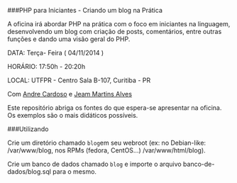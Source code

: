 ###PHP para Iniciantes - Criando um blog na Prática

A oficina irá abordar PHP na prática com o foco em iniciantes na linguagem, desenvolvendo um blog com criação de posts, comentários, entre outras funções e dando uma visão geral do PHP.


DATA: Terça- Feira ( 04/11/2014 )

HORÁRIO: 17:50h - 20:20h

LOCAL: UTFPR - Centro Sala B-107, Curitiba - PR

Com [Andre Cardoso](https://github.com/andrebian/) e [Jeam Martins Alves](https://github.com/jeanmalves) 

Este repositório abriga os fontes do que espera-se apresentar na oficina. Os exemplos são o mais didáticos possíveis.

###Utilizando

Crie um diretório chamado `blog`em seu webroot (ex: no Debian-like: /var/www/blog, nos RPMs (fedora, CentOS...) /var/www/html/blog).

Crie um banco de dados chamado `blog` e importe o arquivo banco-de-dados/blog.sql para o mesmo.

